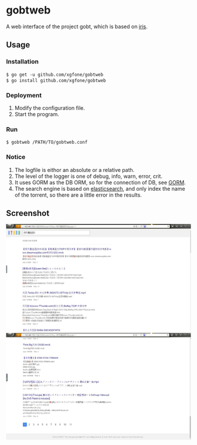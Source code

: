 # gobtweb
A web interface of the project gobt, which is based on [iris](https://github.com/kataras/iris).

## Usage
### Installation
```
$ go get -u github.com/xgfone/gobtweb
$ go install github.com/xgfone/gobtweb
```

### Deployment
1. Modify the configuration file.
2. Start the program.

### Run
```
$ gobtweb /PATH/TO/gobtweb.conf
```

### Notice
1. The logfile is eithor an absolute or a relative path.
2. The level of the logger is one of debug, info, warn, error, crit.
3. It uses GORM as the DB ORM, so for the connection of DB, see [GORM](https://github.com/jinzhu/gorm).
4. The search engine is based on [elasticsearch](https://www.elastic.co), and only index the name of the torrent, so there are a little error in the results.

## Screenshot
![screenshot1](./screenshot1.jpg)
![screenshot2](./screenshot2.jpg)
